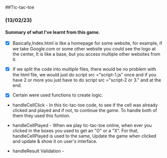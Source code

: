 ##Tic-tac-toe

### (13/02/23)

#### Summary of what I've learnt from this game.

- [x] Basically,Index.html is like a homepage for some website, for example, if we take Google.com or some other website you could see the logo at the center, It is like a base, but you access multiple other websites from it.

- [x] If we split the code into multiple files, there would be no problem with the html file, we would just do script src ="script-1.js" once and if you have 2 or more you just have to do script src ="script-2 or 3." and </script> at the end.

 - [x] Certain were used functions to create logic. 

 * handleCellClick - In this tic-tac-toe code, to see if the cell was already clicked and played and if not, to continue the game. To handle both of them they used this funtion.

 * handleCellPlayed -  When we play tic-tac-toe online, when ever you clicked in the boxes you used to get an "O" or a "X".   For that, handleCellPlayed is used to the same, Update the game when clicked and update & show it on user's interface.

 * handleResult Validation - 